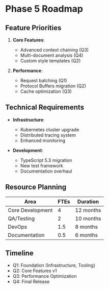 # Phase 5 Roadmap

## Feature Priorities
1. **Core Features**:
   - Advanced context chaining (Q3)
   - Multi-document analysis (Q4)
   - Custom style templates (Q2)

2. **Performance**:
   - Request batching (Q1)
   - Protocol Buffers migration (Q2)
   - Cache optimization (Q3)

## Technical Requirements
- **Infrastructure**:
  - Kubernetes cluster upgrade
  - Distributed tracing system
  - Enhanced monitoring

- **Development**:
  - TypeScript 5.3 migration
  - New test framework
  - Documentation overhaul

## Resource Planning
| Area | FTEs | Duration |
|------|------|----------|
| Core Development | 4 | 12 months |
| QA/Testing | 2 | 10 months |
| DevOps | 1.5 | 8 months |
| Documentation | 0.5 | 6 months |

## Timeline
- Q1: Foundation (Infrastructure, Tooling)
- Q2: Core Features v1
- Q3: Performance Optimization
- Q4: Final Release